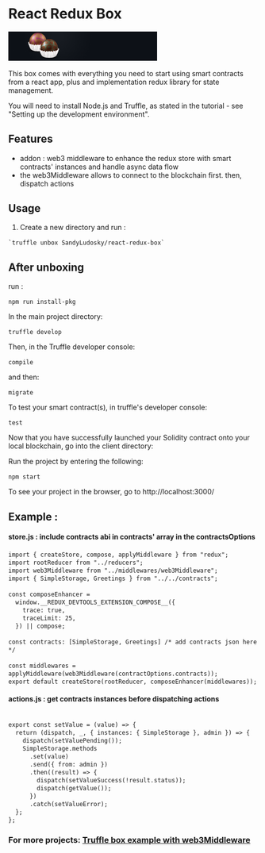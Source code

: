 # React Redux Box

<img src="./box-img-sm.png" alt="react-redux box image" title="react-redux_logo" width="300" />

This box comes with everything you need to start using smart contracts from a react app, plus and implementation  redux library for state management.

You will need to install Node.js and Truffle, as stated in the tutorial - see "Setting up the development environment".

## Features
- addon : web3 middleware to enhance the redux store with smart contracts' instances and handle async data flow
- the web3Middleware allows to connect to the blockchain first. then, dispatch actions

## Usage

1. Create a new directory and run :

```
`truffle unbox SandyLudosky/react-redux-box`
```

## After unboxing

run :

```
npm run install-pkg
```

In the main project directory:

```
truffle develop
```

Then, in the Truffle developer console:

```
compile
```

and then:

```
migrate
```

To test your smart contract(s), in truffle's developer console:

```
test
```

Now that you have successfully launched your Solidity contract onto your local blockchain, go into the client directory:

Run the project by entering the following:

```
npm start
```

To see your project in the browser, go to http://localhost:3000/

## Example :

#### store.js : include contracts abi in contracts' array in the contractsOptions
```
import { createStore, compose, applyMiddleware } from "redux";
import rootReducer from "../reducers";
import web3Middleware from "../middlewares/web3Middleware";
import { SimpleStorage, Greetings } from "../../contracts";

const composeEnhancer =
  window.__REDUX_DEVTOOLS_EXTENSION_COMPOSE__({
    trace: true,
    traceLimit: 25,
  }) || compose;

const contracts: [SimpleStorage, Greetings] /* add contracts json here */

const middlewares = applyMiddleware(web3Middleware(contractOptions.contracts));
export default createStore(rootReducer, composeEnhancer(middlewares));

```

#### actions.js : get contracts instances before dispatching actions
```

export const setValue = (value) => {
  return (dispatch, _, { instances: { SimpleStorage }, admin }) => {
    dispatch(setValuePending());
    SimpleStorage.methods
      .set(value)
      .send({ from: admin })
      .then((result) => {
        dispatch(setValueSuccess(!result.status));
        dispatch(getValue());
      })
      .catch(setValueError);
  };
};

```

### For more projects: [Truffle box example with web3Middleware](https://github.com/SandyLudosky/Truffle-examples)


